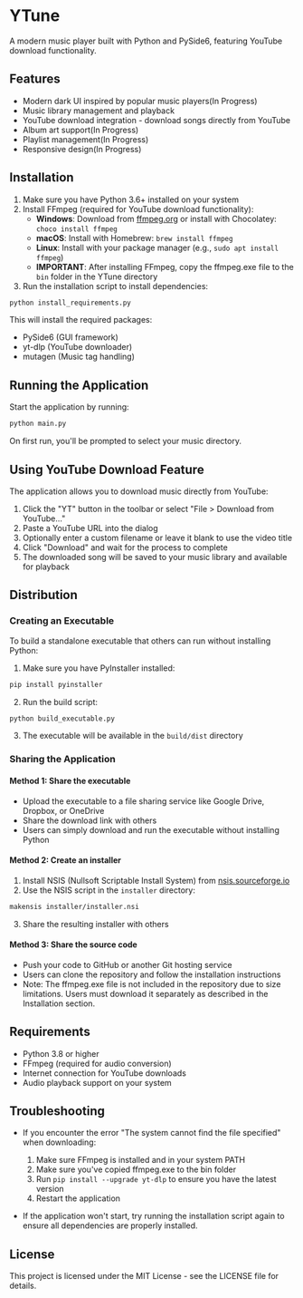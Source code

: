 # YTune

A modern music player built with Python and PySide6, featuring YouTube download functionality.

## Features

- Modern dark UI inspired by popular music players(In Progress)
- Music library management and playback
- YouTube download integration - download songs directly from YouTube
- Album art support(In Progress)
- Playlist management(In Progress)
- Responsive design(In Progress)

## Installation

1. Make sure you have Python 3.6+ installed on your system
2. Install FFmpeg (required for YouTube download functionality):
   - **Windows**: Download from [ffmpeg.org](https://ffmpeg.org/download.html) or install with Chocolatey: `choco install ffmpeg`
   - **macOS**: Install with Homebrew: `brew install ffmpeg`
   - **Linux**: Install with your package manager (e.g., `sudo apt install ffmpeg`)
   - **IMPORTANT**: After installing FFmpeg, copy the ffmpeg.exe file to the `bin` folder in the YTune directory
3. Run the installation script to install dependencies:

```bash
python install_requirements.py
```

This will install the required packages:
- PySide6 (GUI framework)
- yt-dlp (YouTube downloader)
- mutagen (Music tag handling)

## Running the Application

Start the application by running:

```bash
python main.py
```

On first run, you'll be prompted to select your music directory.

## Using YouTube Download Feature

The application allows you to download music directly from YouTube:

1. Click the "YT" button in the toolbar or select "File > Download from YouTube..."
2. Paste a YouTube URL into the dialog
3. Optionally enter a custom filename or leave it blank to use the video title
4. Click "Download" and wait for the process to complete
5. The downloaded song will be saved to your music library and available for playback


## Distribution

### Creating an Executable

To build a standalone executable that others can run without installing Python:

1. Make sure you have PyInstaller installed:
```bash
pip install pyinstaller
```

2. Run the build script:
```bash
python build_executable.py
```

3. The executable will be available in the `build/dist` directory

### Sharing the Application

#### Method 1: Share the executable
- Upload the executable to a file sharing service like Google Drive, Dropbox, or OneDrive
- Share the download link with others
- Users can simply download and run the executable without installing Python

#### Method 2: Create an installer
1. Install NSIS (Nullsoft Scriptable Install System) from [nsis.sourceforge.io](https://nsis.sourceforge.io/)
2. Use the NSIS script in the `installer` directory:
```bash
makensis installer/installer.nsi
```
3. Share the resulting installer with others

#### Method 3: Share the source code
- Push your code to GitHub or another Git hosting service
- Users can clone the repository and follow the installation instructions
- Note: The ffmpeg.exe file is not included in the repository due to size limitations. Users must download it separately as described in the Installation section.

## Requirements

- Python 3.8 or higher
- FFmpeg (required for audio conversion)
- Internet connection for YouTube downloads
- Audio playback support on your system

## Troubleshooting

- If you encounter the error "The system cannot find the file specified" when downloading:
  1. Make sure FFmpeg is installed and in your system PATH
  2. Make sure you've copied ffmpeg.exe to the bin folder
  3. Run `pip install --upgrade yt-dlp` to ensure you have the latest version
  4. Restart the application

- If the application won't start, try running the installation script again to ensure all dependencies are properly installed.

## License

This project is licensed under the MIT License - see the LICENSE file for details. 